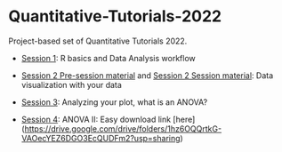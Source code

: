 # Quantitative-Tutorials-2022

Project-based set of Quantitative Tutorials 2022.

-   [Session 1](https://github.com/erolafr/Quantitative-Tutorials-2022/blob/main/Session1/Session1.md): R basics and Data Analysis workflow

-   [Session 2 Pre-session material](https://github.com/erolafr/Quantitative-Tutorials-2022/blob/main/Session2/Session2.md) and [Session 2 Session material](https://github.com/erolafr/Quantitative-Tutorials-2022/blob/main/Session2/Session2_Presentation.pdf): Data visualization with your data

-   [Session 3](https://github.com/erolafr/Quantitative-Tutorials-2022/blob/main/Session3/S3_ANOVA.pdf): Analyzing your plot, what is an ANOVA?

-   [Session 4](https://github.com/erolafr/Quantitative-Tutorials-2022/blob/main/Session4/Session4.md): ANOVA II: Easy download link [here] (https://drive.google.com/drive/folders/1hz6OQQrtkG-VAOecYEZ6DGO3EcQUDFm2?usp=sharing) 
